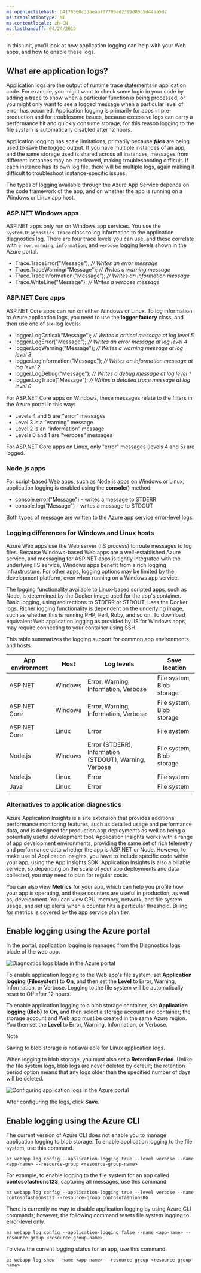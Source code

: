 ```yaml
---
ms.openlocfilehash: b4176560c33aeaa707709ad2399d80b5d44aa5d7
ms.translationtype: MT
ms.contentlocale: zh-CN
ms.lasthandoff: 04/24/2019
---
```

In this unit, you'll look at how application logging can help with your Web apps, and how to enable these logs.

## <a name="what-are-application-logs"></a>What are application logs?

Application logs are the output of runtime trace statements in application code. For example, you might want to check some logic in your code by adding a trace to show when a particular function is being processed, or you might only want to see a logged message when a particular level of error has occurred. Application logging is primarily for apps in pre-production and for troublesome issues, because excessive logs can carry a performance hit and quickly consume storage; for this reason logging to the file system is automatically disabled after 12 hours.

Application logging has scale limitations, primarily because ***files*** are being used to save the logged output. If you have multiple instances of an app, and the same storage used is shared across all instances, messages from different instances may be interleaved, making troubleshooting difficult. If each instance has its own log file, there will be multiple logs, again making it difficult to troubleshoot instance-specific issues.

The types of logging available through the Azure App Service depends on the code framework of the app, and on whether the app is running on a Windows or Linux app host.

### <a name="aspnet-windows-apps"></a>ASP.NET Windows apps

ASP.NET apps only run on Windows app services. You use the `System.Diagnostics.Trace` class to log information to the application diagnostics log. There are four trace levels you can use, and these correlate with `error`, `warning`, `information`, and `verbose` logging levels shown in the Azure portal.

- Trace.TraceError("Message"); *// Writes an error message*
- Trace.TraceWarning("Message"); *// Writes a warning message*
- Trace.TraceInformation("Message"); *// Writes an information message*
- Trace.WriteLine("Message"); *// Writes a verbose message*

### <a name="aspnet-core-apps"></a>ASP.NET Core apps

ASP.NET Core apps can run on either Windows or Linux. To log information to Azure application logs, you need to use the **logger factory** class, and then use one of six-log levels:

- logger.LogCritical("Message"); *// Writes a critical message  at log level 5*
- logger.LogError("Message"); *// Writes an error message  at log level 4*
- logger.LogWarning("Message"); *// Writes a warning message  at log level 3*
- logger.LogInformation("Message"); *// Writes an information message  at log level 2*
- logger.LogDebug("Message"); *// Writes a debug message at log level 1*
- logger.LogTrace("Message"); *// Writes a detailed trace message  at log level 0*

For ASP.NET Core apps on Windows, these messages relate to the filters in the Azure portal in this way:
- Levels 4 and 5 are "error" messages 
- Level 3 is a "warning" message
- Level 2 is an "information" message
- Levels 0 and 1 are "verbose" messages

For ASP.NET Core apps on Linux, only "error" messages (levels 4 and 5) are logged.

### <a name="nodejs-apps"></a>Node.js apps
For script-based Web apps, such as Node.js apps on Windows or Linux, application logging is enabled using the **console()** method:

- console.error("Message") - writes a message to STDERR
- console.log("Message") - writes a message to STDOUT

Both types of message are written to the Azure app service error-level logs.

### <a name="logging-differences-for-windows-and-linux-hosts"></a>Logging differences for Windows and Linux hosts
Azure Web apps use the Web server (IIS process) to route messages to log files. Because Windows-based Web apps are a well-established Azure service, and messaging for ASP.NET apps is tightly integrated with the underlying IIS service, Windows apps benefit from a rich logging infrastructure. For other apps, logging options may be limited by the development platform, even when running on a Windows app service.

The logging functionality available to Linux-based scripted apps, such as Node, is determined by the Docker image used for the app's container. Basic logging, using redirections to STDERR or STDOUT, uses the Docker logs. Richer logging functionality is dependent on the underlying image, such as whether this is running PHP, Perl, Ruby, and so on. To download equivalent Web application logging as provided by IIS for Windows apps, may require connecting to your container using SSH.

This table summarizes the logging support for common app environments and hosts.

| App environment | Host    | Log levels                                             | Save location             |
| --------------- | ------- | ------------------------------------------------------ | ------------------------- |
| ASP.NET         | Windows | Error, Warning, Information, Verbose                   | File system, Blob storage |
| ASP.NET Core    | Windows | Error, Warning, Information, Verbose                   | File system, Blob storage |
| ASP.NET Core    | Linux   | Error                                                  | File system               |
| Node.js         | Windows | Error (STDERR), Information (STDOUT), Warning, Verbose | File system, Blob storage |
| Node.js         | Linux   | Error                                                  | File system               |
| Java            | Linux   | Error                                                  | File system               |

### <a name="alternatives-to-application-diagnostics"></a>Alternatives to application diagnostics

Azure Application Insights is a site extension that provides additional performance monitoring features, such as detailed usage and performance data, and is designed for production app deployments as well as being a potentially useful development tool. Application Insights works with a range of app development environments, providing the same set of rich telemetry and performance data whether the app is ASP.NET or Node. However, to make use of Application Insights, you have to include specific code within your app, using the App Insights SDK. Application Insights is also a billable service, so depending on the scale of your app deployments and data collected, you may need to plan for regular costs. 

You can also view **Metrics** for your app, which can help you profile how your app is operating, and these counters are useful in production, as well as, development. You can view CPU, memory, network, and file system usage, and set up alerts when a counter hits a particular threshold. Billing for metrics is covered by the app service plan tier.

## <a name="enable-logging-using-the-azure-portal"></a>Enable logging using the Azure portal 

In the portal, application logging is managed from the Diagnostics logs blade of the web app.

![Diagnostics logs blade in the Azure portal](../media/2-portal-diagnostics-logs-blade.png)


To enable application logging to the Web app's file system, set **Application logging (Filesystem)** to **On**, and then set the **Level** to Error, Warning, Information, or Verbose. Logging to the file system will be automatically reset to Off after 12 hours.

To enable application logging to a blob storage container, set **Application logging (Blob)** to **On**, and then select a storage account and container; the storage account and Web app must be created in the same Azure region. You then set the **Level** to Error, Warning, Information, or Verbose. 

> [!NOTE]
> Saving to blob storage is not available for Linux application logs.

When logging to blob storage, you must also set a **Retention Period**. Unlike the file system logs, blob logs are never deleted by default; the retention period option means that any logs older than the specified number of days will be deleted.

![Configuring application logs in the Azure portal](../media/2-portal-diagnostics-logs-settings.png)

After configuring the logs, click **Save**.

## <a name="enable-logging-using-the-azure-cli"></a>Enable logging using the Azure CLI 

The current version of Azure CLI does not enable you to manage application logging to blob storage. To enable application logging to the file system, use this command.

```
az webapp log config --application-logging true --level verbose --name <app-name> --resource-group <resource-group-name>
```

For example, to enable logging to the file system for an app called **contosofashions123**, capturing all messages, use this command.

```azurecli
az webapp log config --application-logging true --level verbose --name contosofashions123 --resource-group contosofashionsRG
```

There is currently no way to disable application logging by using Azure CLI commands; however, the following command resets file system logging to error-level only.

```azurecli
az webapp log config --application-logging false --name <app-name> --resource-group <resource-group-name>
```

To view the current logging status for an app, use this command.
```azurecli
az webapp log show --name <app-name> --resource-group <resource-group-name>
```




